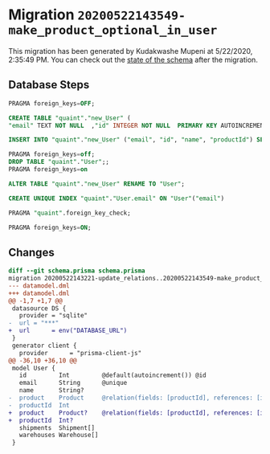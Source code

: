 # Migration `20200522143549-make_product_optional_in_user`

This migration has been generated by Kudakwashe Mupeni at 5/22/2020, 2:35:49 PM.
You can check out the [state of the schema](./schema.prisma) after the migration.

## Database Steps

```sql
PRAGMA foreign_keys=OFF;

CREATE TABLE "quaint"."new_User" (
"email" TEXT NOT NULL  ,"id" INTEGER NOT NULL  PRIMARY KEY AUTOINCREMENT,"name" TEXT   ,"productId" INTEGER   ,FOREIGN KEY ("productId") REFERENCES "Product"("id") ON DELETE SET NULL ON UPDATE CASCADE)

INSERT INTO "quaint"."new_User" ("email", "id", "name", "productId") SELECT "email", "id", "name", "productId" FROM "quaint"."User"

PRAGMA foreign_keys=off;
DROP TABLE "quaint"."User";;
PRAGMA foreign_keys=on

ALTER TABLE "quaint"."new_User" RENAME TO "User";

CREATE UNIQUE INDEX "quaint"."User.email" ON "User"("email")

PRAGMA "quaint".foreign_key_check;

PRAGMA foreign_keys=ON;
```

## Changes

```diff
diff --git schema.prisma schema.prisma
migration 20200522143221-update_relations..20200522143549-make_product_optional_in_user
--- datamodel.dml
+++ datamodel.dml
@@ -1,7 +1,7 @@
 datasource DS {
   provider = "sqlite"
-  url = "***"
+  url      = env("DATABASE_URL")
 }
 generator client {
   provider      = "prisma-client-js"
@@ -36,10 +36,10 @@
 model User {
   id         Int         @default(autoincrement()) @id
   email      String      @unique
   name       String?
-  product    Product     @relation(fields: [productId], references: [id])
-  productId  Int
+  product    Product?    @relation(fields: [productId], references: [id])
+  productId  Int?
   shipments  Shipment[]
   warehouses Warehouse[]
 }
```


